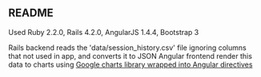 ## README

Used Ruby 2.2.0, Rails 4.2.0, AngularJS 1.4.4, Bootstrap 3

Rails backend reads the 'data/session_history.csv' file ignoring columns that not used in app, and converts it to JSON
Angular frontend render this data to charts using [Google charts library wrapped into Angular directives](https://github.com/angular-google-chart/angular-google-chart)

